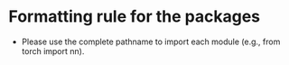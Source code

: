 # Formatting rule for the packages
- Please use the complete pathname to import each module (e.g., from torch import nn). 
